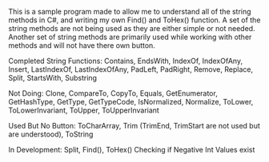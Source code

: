 This is a sample program made to allow me to understand all of the string methods in C#, and writing my own Find() and ToHex() function. A set of the string methods are not being used as they are either simple or not needed. Another set of string methods are primarily used while working with other methods and will not have there own button.

Completed String Functions:
Contains, EndsWith, IndexOf, IndexOfAny, Insert, LastIndexOf, LastIndexOfAny, PadLeft, PadRight, Remove, Replace, Split, StartsWith, Substring

Not Doing:
Clone, CompareTo, CopyTo, Equals, GetEnumerator, GetHashType, GetType, GetTypeCode, IsNormalized, Normalize, ToLower, ToLowerInvariant, ToUpper, ToUpperInvariant

Used But No Button:
ToCharArray, Trim (TrimEnd, TrimStart are not used but are understood), ToString

In Development:
Split, Find(), ToHex()
Checking if Negative Int Values exist
